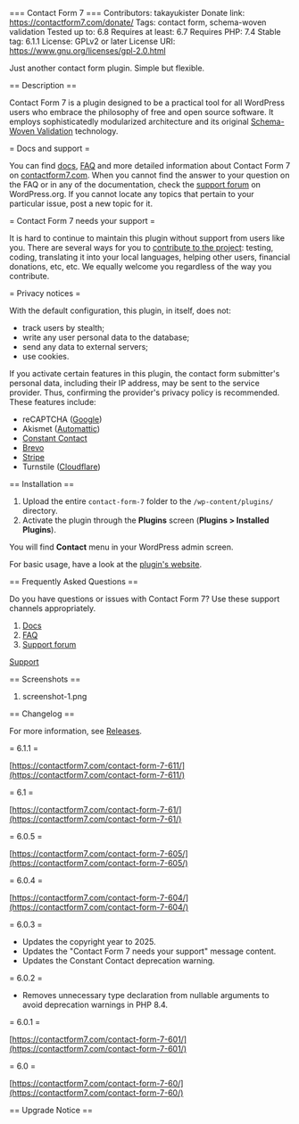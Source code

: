 === Contact Form 7 ===
Contributors: takayukister
Donate link: https://contactform7.com/donate/
Tags: contact form, schema-woven validation
Tested up to: 6.8
Requires at least: 6.7
Requires PHP: 7.4
Stable tag: 6.1.1
License: GPLv2 or later
License URI: https://www.gnu.org/licenses/gpl-2.0.html

Just another contact form plugin. Simple but flexible.

== Description ==

Contact Form 7 is a plugin designed to be a practical tool for all WordPress users who embrace the philosophy of free and open source software. It employs sophisticatedly modularized architecture and its original [Schema-Woven Validation](https://contactform7.com/schema-woven-validation/) technology.

= Docs and support =

You can find [docs](https://contactform7.com/docs/), [FAQ](https://contactform7.com/faq/) and more detailed information about Contact Form 7 on [contactform7.com](https://contactform7.com/). When you cannot find the answer to your question on the FAQ or in any of the documentation, check the [support forum](https://wordpress.org/support/plugin/contact-form-7/) on WordPress.org. If you cannot locate any topics that pertain to your particular issue, post a new topic for it.

= Contact Form 7 needs your support =

It is hard to continue to maintain this plugin without support from users like you. There are several ways for you to [contribute to the project](https://contactform7.com/contributing/): testing, coding, translating it into your local languages, helping other users, financial donations, etc, etc. We equally welcome you regardless of the way you contribute.

= Privacy notices =

With the default configuration, this plugin, in itself, does not:

* track users by stealth;
* write any user personal data to the database;
* send any data to external servers;
* use cookies.

If you activate certain features in this plugin, the contact form submitter's personal data, including their IP address, may be sent to the service provider. Thus, confirming the provider's privacy policy is recommended. These features include:

* reCAPTCHA ([Google](https://policies.google.com/?hl=en))
* Akismet ([Automattic](https://automattic.com/privacy/))
* [Constant Contact](https://www.constantcontact.com/legal/privacy-center)
* [Brevo](https://www.brevo.com/legal/privacypolicy/)
* [Stripe](https://stripe.com/privacy)
* Turnstile ([Cloudflare](https://www.cloudflare.com/turnstile-privacy-policy/))

== Installation ==

1. Upload the entire `contact-form-7` folder to the `/wp-content/plugins/` directory.
1. Activate the plugin through the **Plugins** screen (**Plugins > Installed Plugins**).

You will find **Contact** menu in your WordPress admin screen.

For basic usage, have a look at the [plugin's website](https://contactform7.com/).

== Frequently Asked Questions ==

Do you have questions or issues with Contact Form 7? Use these support channels appropriately.

1. [Docs](https://contactform7.com/docs/)
1. [FAQ](https://contactform7.com/faq/)
1. [Support forum](https://wordpress.org/support/plugin/contact-form-7/)

[Support](https://contactform7.com/support/)

== Screenshots ==

1. screenshot-1.png

== Changelog ==

For more information, see [Releases](https://contactform7.com/category/releases/).

= 6.1.1 =

[https://contactform7.com/contact-form-7-611/](https://contactform7.com/contact-form-7-611/)

= 6.1 =

[https://contactform7.com/contact-form-7-61/](https://contactform7.com/contact-form-7-61/)

= 6.0.5 =

[https://contactform7.com/contact-form-7-605/](https://contactform7.com/contact-form-7-605/)

= 6.0.4 =

[https://contactform7.com/contact-form-7-604/](https://contactform7.com/contact-form-7-604/)

= 6.0.3 =

* Updates the copyright year to 2025.
* Updates the "Contact Form 7 needs your support" message content.
* Updates the Constant Contact deprecation warning.

= 6.0.2 =

* Removes unnecessary type declaration from nullable arguments to avoid deprecation warnings in PHP 8.4.

= 6.0.1 =

[https://contactform7.com/contact-form-7-601/](https://contactform7.com/contact-form-7-601/)

= 6.0 =

[https://contactform7.com/contact-form-7-60/](https://contactform7.com/contact-form-7-60/)

== Upgrade Notice ==

